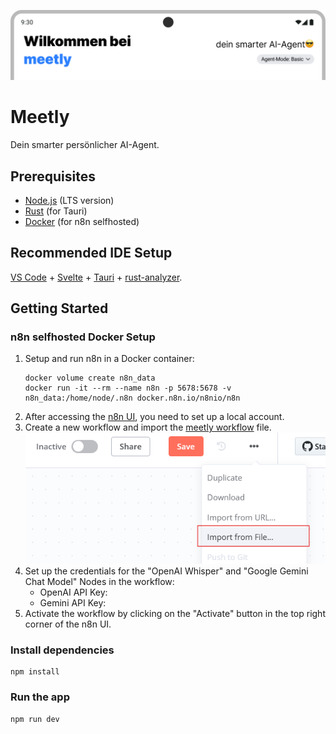 ![banner](./static/banner.png)
# Meetly
Dein smarter persönlicher AI-Agent.

## Prerequisites
- [Node.js](https://nodejs.org/en/download/) (LTS version)
- [Rust](https://www.rust-lang.org/tools/install) (for Tauri)
- [Docker](https://docs.docker.com/get-docker/) (for n8n selfhosted)

## Recommended IDE Setup
[VS Code](https://code.visualstudio.com/) + [Svelte](https://marketplace.visualstudio.com/items?itemName=svelte.svelte-vscode) + [Tauri](https://marketplace.visualstudio.com/items?itemName=tauri-apps.tauri-vscode) + [rust-analyzer](https://marketplace.visualstudio.com/items?itemName=rust-lang.rust-analyzer).

## Getting Started
<!-- explain the structure of the application -->

### n8n selfhosted Docker Setup
1. Setup and run n8n in a Docker container:
    ```shell
    docker volume create n8n_data
    docker run -it --rm --name n8n -p 5678:5678 -v n8n_data:/home/node/.n8n docker.n8n.io/n8nio/n8n
    ```
2. After accessing the [n8n UI](https://localhost:5678), you need to set up a local account.
3. Create a new workflow and import the [meetly workflow](./meetly-n8n.json) file.
    ![where to find the import button](./static/n8n_import.png)
4. Set up the credentials for the "OpenAI Whisper" and "Google Gemini Chat Model" Nodes in the workflow:
   - OpenAI API Key:
   - Gemini API Key:
5. Activate the workflow by clicking on the "Activate" button in the top right corner of the n8n UI.

### Install dependencies
```shell
npm install
```

### Run the app
```shell
npm run dev
```
